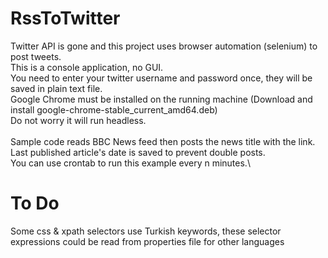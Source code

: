 # RssToTwitter

Twitter API is gone and this project uses browser automation (selenium) to post tweets.\
This is a console application, no GUI.\
You need to enter your twitter username and password once, they will be saved in plain text file.\
Google Chrome must be installed on the running machine (Download and install google-chrome-stable_current_amd64.deb)\
Do not worry it will run headless.\
\
Sample code reads BBC News feed then posts the news title with the link.\
Last published article's date is saved to prevent double posts.
\
You can use crontab to run this example every n minutes.\

# To Do
Some css & xpath selectors use Turkish keywords, these selector expressions could be read from properties file for other languages
